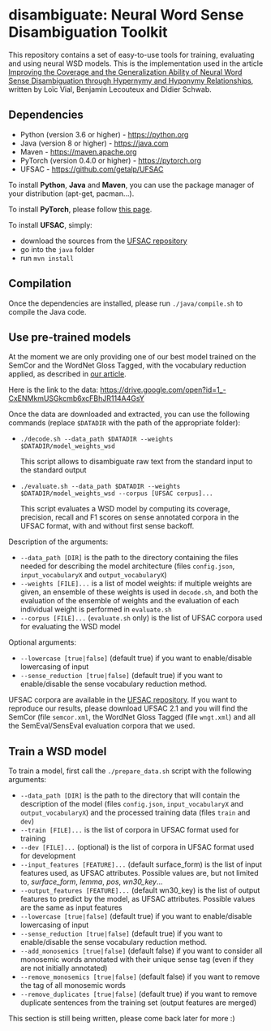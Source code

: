 # disambiguate: Neural Word Sense Disambiguation Toolkit

This repository contains a set of easy-to-use tools for training, evaluating and using neural WSD models. 
This is the implementation used in the article [Improving the Coverage and the Generalization Ability of Neural Word Sense Disambiguation through Hypernymy and Hyponymy Relationships](https://arxiv.org/abs/1811.00960), written by Loïc Vial, Benjamin Lecouteux and Didier Schwab.

## Dependencies
- Python (version 3.6 or higher) - <https://python.org>
- Java (version 8 or higher) - <https://java.com>
- Maven - <https://maven.apache.org>
- PyTorch (version 0.4.0 or higher) - <https://pytorch.org>
- UFSAC - <https://github.com/getalp/UFSAC>

To install **Python**, **Java** and **Maven**, you can use the package manager of your distribution (apt-get, pacman...).

To install **PyTorch**, please follow [this page](https://pytorch.org/get-started).

To install **UFSAC**, simply:
- download the sources from the [UFSAC repository](https://github.com/getalp/UFSAC)
- go into the `java` folder 
- run `mvn install`

## Compilation

Once the dependencies are installed, please run `./java/compile.sh` to compile the Java code. 

## Use pre-trained models

At the moment we are only providing one of our best model trained on the SemCor and the WordNet Gloss Tagged, with the vocabulary reduction applied, as described in [our article](https://arxiv.org/abs/1811.00960).

Here is the link to the data: <https://drive.google.com/open?id=1_-CxENMkmUSGkcmb6xcFBhJR114A4GsY>

Once the data are downloaded and extracted, you can use the following commands (replace `$DATADIR` with the path of the appropriate folder):
- `./decode.sh --data_path $DATADIR --weights $DATADIR/model_weights_wsd`

  This script allows to disambiguate raw text from the standard input to the standard output

- `./evaluate.sh --data_path $DATADIR --weights $DATADIR/model_weights_wsd --corpus [UFSAC corpus]...` 

  This script evaluates a WSD model by computing its coverage, precision, recall and F1 scores on sense annotated corpora in the UFSAC format, with and without first sense backoff.  

Description of the arguments:
- `--data_path [DIR]` is the path to the directory containing the files needed for describing the model architecture (files `config.json`, `input_vocabularyX` and `output_vocabularyX`) 
- `--weights [FILE]...` is a list of model weights: if multiple weights are given, an ensemble of these weights is used in `decode.sh`, and both the evaluation of the ensemble of weights and the evaluation of each individual weight is performed in `evaluate.sh`
- `--corpus [FILE]...` (`evaluate.sh` only) is the list of UFSAC corpora used for evaluating the WSD model

Optional arguments: 
- `--lowercase [true|false]` (default true) if you want to enable/disable lowercasing of input
- `--sense_reduction [true|false]` (default true) if you want to enable/disable the sense vocabulary reduction method.

UFSAC corpora are available in the [UFSAC repository](https://github.com/getalp/UFSAC). If you want to reproduce our results, please download UFSAC 2.1 and you will find the SemCor (file `semcor.xml`, the WordNet Gloss Tagged (file `wngt.xml`) and all the SemEval/SensEval evaluation corpora that we used.

## Train a WSD model

To train a model, first call the `./prepare_data.sh` script with the following arguments:
- `--data_path [DIR]` is the path to the directory that will contain the description of the model (files `config.json`, `input_vocabularyX` and `output_vocabularyX`) and the processed training data (files `train` and `dev`)
- `--train [FILE]...` is the list of corpora in UFSAC format used for training
- `--dev [FILE]...` (optional) is the list of corpora in UFSAC format used for development
- `--input_features [FEATURE]...` (default surface\_form) is the list of input features used, as UFSAC attributes. Possible values are, but not limited to, *surface_form*, *lemma*, *pos*, *wn30\_key*...
- `--output_features [FEATURE]...` (default wn30\_key) is the list of output features to predict by the model, as UFSAC attributes. Possible values are the same as input features
- `--lowercase [true|false]` (default true) if you want to enable/disable lowercasing of input
- `--sense_reduction [true|false]` (default true) if you want to enable/disable the sense vocabulary reduction method.
- `--add_monosemics [true|false]` (default false) if you want to consider all monosemic words annotated with their unique sense tag (even if they are not initially annotated) 
- `--remove_monosemics [true|false]` (default false) if you want to remove the tag of all monosemic words
- `--remove_duplicates [true|false]` (default true) if you want to remove duplicate sentences from the training set (output features are merged)





This section is still being written, please come back later for more :)
